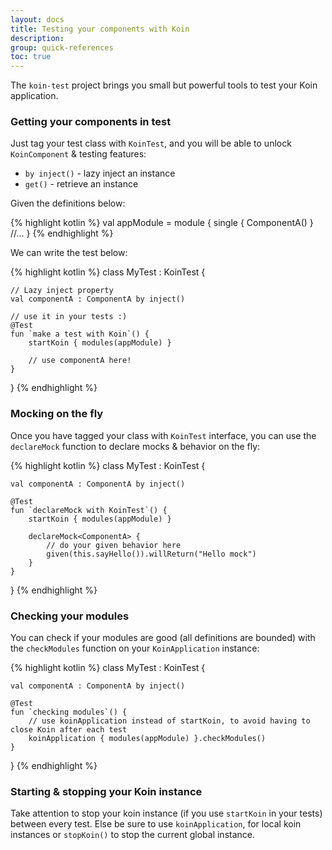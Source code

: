 ```yaml
---
layout: docs
title: Testing your components with Koin
description: 
group: quick-references
toc: true
---
```


The `koin-test` project brings you small but powerful tools to test your Koin application.

### Getting your components in test

Just tag your test class with `KoinTest`, and you will be able to unlock `KoinComponent` & testing features:

* `by inject()` - lazy inject an instance
* `get()` - retrieve an instance

Given the definitions below:

{% highlight kotlin %}
val appModule = module {
    single { ComponentA() }
    //...
}
{% endhighlight %}

We can write the test below:

{% highlight kotlin %}
class MyTest : KoinTest {

    // Lazy inject property
    val componentA : ComponentA by inject()

    // use it in your tests :)
    @Test
    fun `make a test with Koin`() {
        startKoin { modules(appModule) }

        // use componentA here!
    }
}
{% endhighlight %}

### Mocking on the fly

Once you have tagged your class with `KoinTest` interface, you can use the `declareMock` function to declare mocks & behavior on the fly:

{% highlight kotlin %}
class MyTest : KoinTest {

    val componentA : ComponentA by inject()

    @Test
    fun `declareMock with KoinTest`() {
        startKoin { modules(appModule) }

        declareMock<ComponentA> {
            // do your given behavior here
            given(this.sayHello()).willReturn("Hello mock")
        }
    }
}
{% endhighlight %}

### Checking your modules

You can check if your modules are good (all definitions are bounded) with the `checkModules` function on your `KoinApplication` instance:

{% highlight kotlin %}
class MyTest : KoinTest {
    
    val componentA : ComponentA by inject()

    @Test
    fun `checking modules`() {
        // use koinApplication instead of startKoin, to avoid having to close Koin after each test
        koinApplication { modules(appModule) }.checkModules()
    }
}
{% endhighlight %}

### Starting & stopping your Koin instance

Take attention to stop your koin instance (if you use `startKoin` in your tests) between every test. Else be sure to use `koinApplication`, for local koin instances or `stopKoin()` to stop the current global instance.

